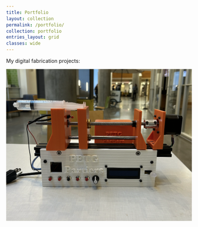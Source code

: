 ```yaml
---
title: Portfolio
layout: collection
permalink: /portfolio/
collection: portfolio
entries_layout: grid
classes: wide
---
```


My digital fabrication projects:

<img src="/assets/img/syringe-pump-project.png" alt="Lauren Brown" style="wdith:100px;"/>
